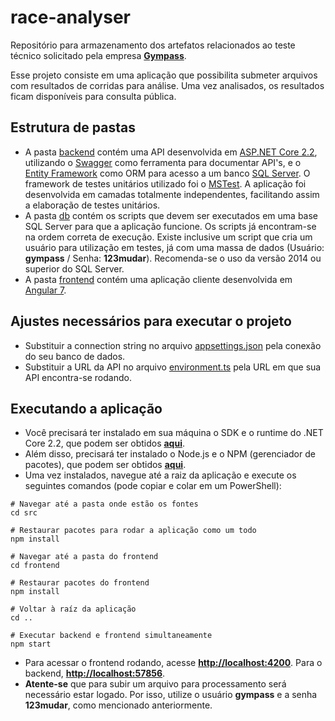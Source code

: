 # race-analyser
Repositório para armazenamento dos artefatos relacionados ao teste técnico solicitado pela empresa [**Gympass**](https://www.gympass.com).

Esse projeto consiste em uma aplicação que possibilita submeter arquivos com resultados de corridas para análise. Uma vez analisados, os resultados ficam disponíveis para consulta pública.

## Estrutura de pastas
- A pasta [backend](./src/backend) contém uma API desenvolvida em [ASP.NET Core 2.2](https://docs.microsoft.com/pt-br/aspnet/core/?view=aspnetcore-2.2), utilizando o [Swagger](https://swagger.io/) como ferramenta para documentar API's, e o [Entity Framework](https://docs.microsoft.com/pt-br/ef/core/) como ORM para acesso a um banco [SQL Server](https://docs.microsoft.com/pt-br/sql/sql-server/sql-server-technical-documentation?view=sql-server-2017). O framework de testes unitários utilizado foi o [MSTest](https://docs.microsoft.com/pt-br/dotnet/core/testing/unit-testing-with-mstest). A aplicação foi desenvolvida em camadas totalmente independentes, facilitando assim a elaboração de testes unitários.
- A pasta [db](./src/database) contém os scripts que devem ser executados em uma base SQL Server para que a aplicação funcione. Os scripts já encontram-se na ordem correta de execução. Existe inclusive um script que cria um usuário para utilização em testes, já com uma massa de dados (Usuário: **gympass** / Senha: **123mudar**). Recomenda-se o uso da versão 2014 ou superior do SQL Server.
- A pasta [frontend](./src/frontend) contém uma aplicação cliente desenvolvida em [Angular 7](https://angular.io/).

## Ajustes necessários para executar o projeto
- Substituir a connection string no arquivo [appsettings.json](./src/backend/Yagohf.Gympass.RaceAnalyser.Api/appsettings.json) pela conexão do seu banco de dados.
- Substituir a URL da API no arquivo [environment.ts](./src/frontend/src/environments/environment.ts) pela URL em que sua API encontra-se rodando.

## Executando a aplicação
- Você precisará ter instalado em sua máquina o SDK e o runtime do .NET Core 2.2, que podem ser obtidos [**aqui**](https://dotnet.microsoft.com/download/dotnet-core/2.2).
- Além disso, precisará ter instalado o Node.js e o NPM (gerenciador de pacotes), que podem ser obtidos [**aqui**](https://nodejs.org/en/).
- Uma vez instalados, navegue até a raiz da aplicação e execute os seguintes comandos (pode copiar e colar em um PowerShell):

```
# Navegar até a pasta onde estão os fontes
cd src

# Restaurar pacotes para rodar a aplicação como um todo
npm install

# Navegar até a pasta do frontend
cd frontend

# Restaurar pacotes do frontend
npm install

# Voltar à raíz da aplicação
cd ..

# Executar backend e frontend simultaneamente
npm start
```
- Para acessar o frontend rodando, acesse [**http://localhost:4200**](http://localhost:4200). Para o backend, [**http://localhost:57856**](http://localhost:57856).
- **Atente-se** que para subir um arquivo para processamento será necessário estar logado. Por isso, utilize o usuário **gympass** e a senha **123mudar**, como mencionado anteriormente. 
